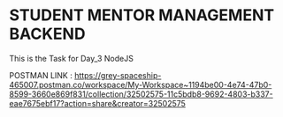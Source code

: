# STUDENT MENTOR MANAGEMENT BACKEND

This is the Task for Day_3 NodeJS

POSTMAN LINK : https://grey-spaceship-465007.postman.co/workspace/My-Workspace~1194be00-4e74-47b0-8599-3660e869f831/collection/32502575-11c5bdb8-9692-4803-b337-eae7675ebf17?action=share&creator=32502575
